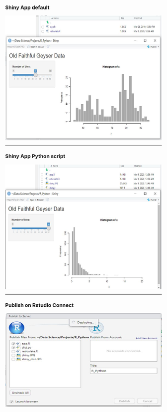 ### Shiny App default
<p align="center">
  <img width="600" height="400" src="https://github.com/ankur715/python_R_businessanalytics/blob/master/R_python/shiny.JPG"> 
</p>

---
### Shiny App Python script
<p align="center">
  <img width="600" height="400" src="https://github.com/ankur715/python_R_businessanalytics/blob/master/R_python/shiny_dist.JPG"> 
</p>

---
### Publish on Rstudio Connect
<p align="center">
  <img width="600" height="300" src="https://github.com/ankur715/python_R_businessanalytics/blob/master/R_python/publish.JPG"> 
</p>
